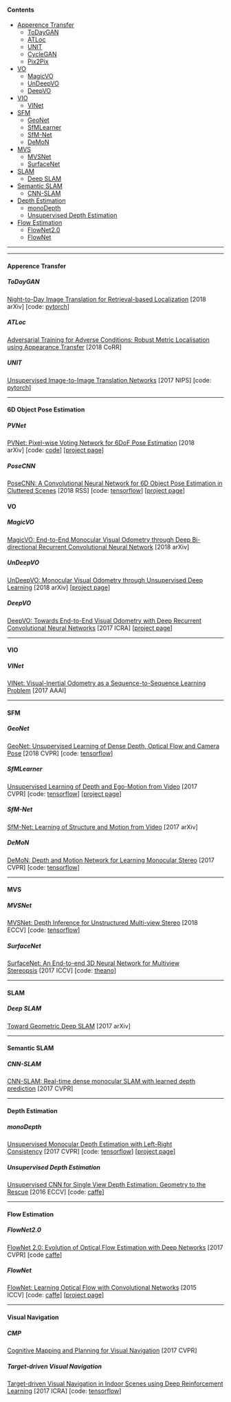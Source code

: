#### Contents  
- [Apperence Transfer](#apperence-transfer)
  - [ToDayGAN](#todaygAN)
  - [ATLoc](#atloc)
  - [UNIT](#unit)
  - [CycleGAN](#pix2pix)
  - [Pix2Pix](#pix2pix)
- [VO](#vo)
  - [MagicVO](#magicvo)
  - [UnDeepVO](#undeepvo)
  - [DeepVO](#deepvo)
- [VIO](#vio)
  - [VINet](#vinet)
- [SFM](#sfm)
  - [GeoNet](#geonet)
  - [SfMLearner](#sfmlearner)
  - [SfM-Net](#sfm-net)
  - [DeMoN](#demon)
- [MVS](#mvs)
  - [MVSNet](#mvsnet)
  - [SurfaceNet](#surfacenet)
- [SLAM](#slam)
  - [Deep SLAM](#deep-slam)
- [Semantic SLAM](#semantic-slam)
  - [CNN-SLAM](#cnn-slam)
- [Depth Estimation](#depth-estimation)
  - [monoDepth](#monodepth)
  - [Unsupervised Depth Estimation](#unsupervised-depth-estimation)
- [Flow Estimation](#flow-estimation)
  - [FlowNet2.0](#flowNet20)
  - [FlowNet](flownet)

------

------

#### Apperence Transfer

##### ToDayGAN
[Night-to-Day Image Translation for Retrieval-based Localization](https://arxiv.org/abs/1809.09767)&nbsp;[2018 arXiv]&nbsp;[code: [pytorch](https://github.com/AAnoosheh/ToDayGAN)]

##### ATLoc
[Adversarial Training for Adverse Conditions: Robust Metric Localisation using Appearance Transfer](https://arxiv.org/abs/1803.03341) [2018 CoRR]

##### UNIT
[Unsupervised Image-to-Image Translation Networks](https://arxiv.org/abs/1703.00848 )&nbsp;[2017 NIPS]&nbsp;[code: [pytorch](https://github.com/mingyuliutw/UNIT)]

------

#### 6D Object Pose Estimation

##### PVNet
[PVNet: Pixel-wise Voting Network for 6DoF Pose Estimation](https://arxiv.org/abs/1812.11788)&nbsp;[2018 arXiv]&nbsp;[code: [code]()]&nbsp;[[project page](https://zju-3dv.github.io/pvnet/)]

##### PoseCNN
[PoseCNN: A Convolutional Neural Network for 6D Object Pose Estimation in Cluttered Scenes](https://arxiv.org/abs/1711.00199)&nbsp;[2018 RSS]&nbsp;[code: [tensorflow](https://github.com/yuxng/PoseCNN)]&nbsp;[[project page](https://rse-lab.cs.washington.edu/projects/posecnn/)]

#### VO

##### MagicVO
[MagicVO: End-to-End Monocular Visual Odometry through Deep Bi-directional
Recurrent Convolutional Neural Network](https://arxiv.org/abs/1811.10964)&nbsp;[2018 arXiv]

##### UnDeepVO 
[UnDeepVO: Monocular Visual Odometry through Unsupervised Deep Learning](https://arxiv.org/abs/1709.06841)&nbsp;[2018 arXiv]&nbsp;[[project page](http://senwang.gitlab.io/UnDeepVO/)]

##### DeepVO 
[DeepVO: Towards End-to-End Visual Odometry with Deep Recurrent Convolutional Neural Networks](https://arxiv.org/abs/1709.08429)&nbsp;[2017 ICRA]&nbsp;[[project page](http://senwang.gitlab.io/DeepVO/)] 

------

#### VIO

##### VINet
[VINet: Visual-Inertial Odometry as a Sequence-to-Sequence Learning Problem](https://arxiv.org/abs/1701.08376)&nbsp;[2017 AAAI]

------

#### SFM

##### GeoNet
[GeoNet: Unsupervised Learning of Dense Depth, Optical Flow and Camera Pose](https://arxiv.org/abs/1803.02276)&nbsp;[2018 CVPR]&nbsp;[code: [tensorflow](https://github.com/yzcjtr/GeoNet)]

##### SfMLearner
[Unsupervised Learning of Depth and Ego-Motion from Video](https://arxiv.org/abs/1704.07813)&nbsp;[2017 CVPR]&nbsp;[code: [tensorflow](https://github.com/tinghuiz/SfMLearner)]&nbsp;[[project page](https://people.eecs.berkeley.edu/~tinghuiz/projects/SfMLearner/)]

##### SfM-Net
[SfM-Net: Learning of Structure and Motion from Video](https://arxiv.org/abs/1704.07804)&nbsp;[2017 arXiv]

##### DeMoN
[DeMoN: Depth and Motion Network for Learning Monocular Stereo](https://arxiv.org/abs/1612.02401)&nbsp;[2017 CVPR]&nbsp;[code: [tensorflow](https://github.com/lmb-freiburg/demon)]

------

#### MVS

##### MVSNet
[MVSNet: Depth Inference for Unstructured Multi-view Stereo](https://arxiv.org/abs/1804.02505)&nbsp;[2018 ECCV]&nbsp;[code: [tensorflow](https://github.com/YoYo000/MVSNet)]

##### SurfaceNet
[SurfaceNet: An End-to-end 3D Neural Network for Multiview Stereopsis](https://arxiv.org/abs/1708.01749)&nbsp;[2017 ICCV]&nbsp;[code: [theano](https://github.com/mjiUST/SurfaceNet)]

------

#### SLAM

##### Deep SLAM
[Toward Geometric Deep SLAM](https://arxiv.org/abs/1707.07410)&nbsp;[2017 arXiv]

------

#### Semantic SLAM

##### CNN-SLAM
[CNN-SLAM: Real-time dense monocular SLAM with learned depth prediction](https://arxiv.org/abs/1704.03489)&nbsp;[2017 CVPR]

------

#### Depth Estimation

##### monoDepth
[Unsupervised Monocular Depth Estimation with Left-Right Consistency](https://arxiv.org/abs/1609.03677)&nbsp;[2017 CVPR]&nbsp;[code: [tensorflow](https://github.com/mrharicot/monodepth)]&nbsp;[[project page](http://visual.cs.ucl.ac.uk/pubs/monoDepth/)]

##### Unsupervised Depth Estimation
[Unsupervised CNN for Single View Depth Estimation: Geometry to the Rescue](https://arxiv.org/abs/1603.04992)&nbsp;[2016 ECCV]&nbsp;[code: [caffe](https://github.com/Ravi-Garg/Unsupervised_Depth_Estimation)]

------

#### Flow Estimation

##### FlowNet2.0
[FlowNet 2.0: Evolution of Optical Flow Estimation with Deep Networks](https://arxiv.org/abs/1612.01925)&nbsp;[2017 CVPR]&nbsp;[code [caffe](https://github.com/lmb-freiburg/flownet2)]

##### FlowNet
[FlowNet: Learning Optical Flow with Convolutional Networks](https://arxiv.org/abs/1504.06852)&nbsp;[2015 ICCV]&nbsp;[code: [caffe](https://lmb.informatik.uni-freiburg.de/resources/binaries/dispflownet/dispflownet-release-1.2.tar.gz)]&nbsp;[[project page](https://lmb.informatik.uni-freiburg.de/Publications/2015/DFIB15/)]

------

#### Visual Navigation

##### CMP
[Cognitive Mapping and Planning for Visual Navigation](https://arxiv.org/abs/1702.03920)&nbsp;[2017 CVPR]

##### Target-driven Visual Navigation
[Target-driven Visual Navigation in Indoor Scenes using Deep Reinforcement Learning](https://arxiv.org/abs/1609.05143)&nbsp;[2017 ICRA]&nbsp;[code: [tensorflow](https://github.com/zfw1226/icra2017-visual-navigation)]


